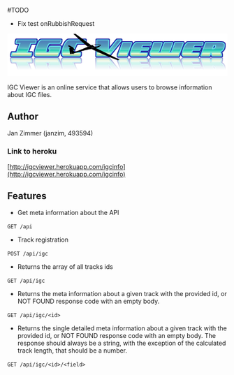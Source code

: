 #TODO
* Fix test onRubbishRequest


![Scheme](logo.png)

IGC Viewer is an online service that allows users to browse information about IGC files.

## Author
Jan Zimmer (janzim, 493594)

### Link to heroku
[http://igcviewer.herokuapp.com/igcinfo](http://igcviewer.herokuapp.com/igcinfo)

## Features
* Get meta information about the API

`GET /api`

* Track registration

`POST /api/igc`

* Returns the array of all tracks ids

`GET /api/igc`

* Returns the meta information about a given track with the provided id, or NOT FOUND response code with an empty body.

`GET /api/igc/<id>`

* Returns the single detailed meta information about a given track with the provided id, or NOT FOUND response code with an empty body. The response should always be a string, with the exception of the calculated track length, that should be a number.

`GET /api/igc/<id>/<field>`
